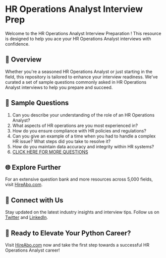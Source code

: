 # HR Operations Analyst Interview Prep

Welcome to the HR Operations Analyst Interview Preparation ! This resource is designed to help you ace your HR Operations Analyst interviews with confidence.

## 🚀 Overview

Whether you're a seasoned HR Operations Analyst or just starting in the field, this repository is tailored to enhance your interview readiness. We've curated a set of sample questions commonly asked in HR Operations Analyst interviews to help you prepare and succeed.

## 📝 Sample Questions

1. Can you describe your understanding of the role of an HR Operations Analyst?
2. What aspects of HR operations are you most experienced in?
3. How do you ensure compliance with HR policies and regulations?
4. Can you give an example of a time when you had to handle a complex HR issue? What steps did you take to resolve it?
5. How do you maintain data accuracy and integrity within HR systems?
6. [CLICK HERE FOR MORE QUESTIONS](https://hireabo.com/job/1_1_47/HR%20Operations%20Analyst)

## 🌐 Explore Further

For an extensive question bank and more resources across 5,000 fields, visit [HireAbo.com](https://www.hireabo.com).

## 📱 Connect with Us

Stay updated on the latest industry insights and interview tips. Follow us on [Twitter](https://twitter.com/hireabo) and [LinkedIn](https://www.linkedin.com/in/hire-abo-3609972a8/).

## 🚀 Ready to Elevate Your Python Career?

Visit [HireAbo.com](https://www.hireabo.com) now and take the first step towards a successful HR Operations Analyst career!